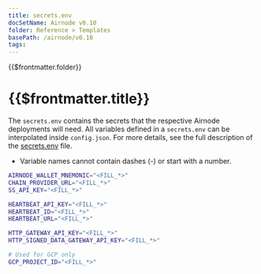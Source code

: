 ```yaml
---
title: secrets.env
docSetName: Airnode v0.10
folder: Reference > Templates
basePath: /airnode/v0.10
tags:
---
```


<TitleSpan>{{$frontmatter.folder}}</TitleSpan>

# {{$frontmatter.title}}

<VersionWarning/>

The `secrets.env` contains the secrets that the respective Airnode deployments
will need. All variables defined in a `secrets.env` can be interpolated inside
`config.json`. For more details, see the full description of the
[secrets.env](../deployment-files/secrets-env.md) file.

- Variable names cannot contain dashes (-) or start with a number.

```sh
AIRNODE_WALLET_MNEMONIC="<FILL_*>"
CHAIN_PROVIDER_URL="<FILL_*>"
SS_API_KEY="<FILL_*>"

HEARTBEAT_API_KEY="<FILL_*>"
HEARTBEAT_ID="<FILL_*>"
HEARTBEAT_URL="<FILL_*>"

HTTP_GATEWAY_API_KEY="<FILL_*>"
HTTP_SIGNED_DATA_GATEWAY_API_KEY="<FILL_*>"

# Used for GCP only
GCP_PROJECT_ID="<FILL_*>"
```
